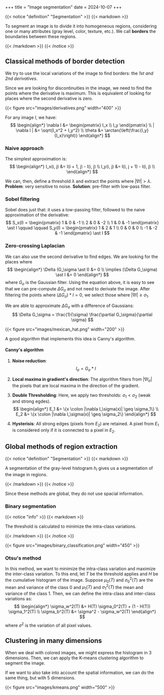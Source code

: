 +++
title = "Image segmentation"
date = 2024-10-07
+++

{{< notice "definition" "Segmentation" >}}
{{< markdown >}}

To segment an image is to divide it into homogeneous regions, considering one or many attributes (gray level, color, texture, etc.).
We call **borders** the boundaries between these regions.

{{< /markdown >}}
{{< /notice >}}

## Classical methods of border detection

We try to use the local variations of the image to find borders: the *1st and 2nd derivatives*.

Since we are looking for discontinuities in the image, we need to find the points where the derivative is maximum.
This is equivalent of looking for places where the second derivative is zero.

{{< figure src="images/derivatives.png" width="400" >}}

For any image $I$, we have:
$$
\begin{align*}
\nabla I &= \begin{pmatrix}
I_x \\
I_y
\end{pmatrix} \\
| \nabla I | &= \sqrt{I_x^2 + I_y^2} \\
\theta &= \arctan{\left(\frac{I_y}{I_x}\right)}
\end{align*}
$$

### Naive approach

The simplest approximation is:
$$
\begin{align*}
I_x(i, j) &= I(i + 1, j) - I(i, j) \\
I_y(i, j) &= I(i, j + 1) - I(i, j) \\
\end{align*}
$$

We can, then, define a threshold $\lambda$ and extract the points where $| \nabla I | > \lambda$.
**Problem**: very sensitive to noise.
**Solution**: pre-filter with low-pass filter.

### Sobel filtering

Sobel does just that: it uses a low-passing filter, followed to the naive approximation of the derivative:
$$
S_x(I) = \begin{pmatrix}
1 & 0 & -1 \\
2 & 0 & -2 \\
1 & 0 & -1
\end{pmatrix} \ast I \qquad \qquad
S_y(I) = \begin{pmatrix}
1 & 2 & 1 \\
0 & 0 & 0 \\
-1 & -2 & -1
\end{pmatrix} \ast I
$$

### Zero-crossing Laplacian

We can also use the second derivative to find edges.
We are looking for the places where
$$
\begin{align*}
\Delta (G_\sigma \ast I) &= 0 \\
\implies (\Delta G_\sigma) \ast I &= 0
\end{align*}
$$
where $G_\sigma$ is the Gaussian filter.
Using the equation above, it is easy to see that we can pre-compute $\Delta G_\sigma$ and not need to derivate the image.
After filtering the points where $(\Delta G_\sigma) \ast I = 0$, we select those where $| \nabla I | \geq \sigma_1$.

We are able to approximate $\Delta G_\sigma$ with a difference of Gaussians:
$$
\Delta G_\sigma = \frac{1}{\sigma} \frac{\partial G_\sigma}{\partial \sigma}
$$

{{< figure src="images/mexican_hat.png" width="200" >}}

A good algorithm that implements this idea is Canny's algorithm.

#### Canny's algorithm

1. **Noise reduction**:
$$
I_\sigma = G_\sigma \ast I
$$

2. **Local maxima in gradient's direction**: The algorithm filters from $| \nabla I_\sigma |$ the pixels that are local maxima in the direction of the gradient.

3. **Double Thresholding**: Here, we apply two thresholds: $\sigma_1 < \sigma_2$ (weak and strong egdes).
$$
\begin{align*}
E_1 &= \{x \colon |\nabla I_\sigma(x)| \geq \sigma_1\} \\
E_2 &= \{x \colon |\nabla I_\sigma(x)| \geq \sigma_2\}
\end{align*}
$$

4. **Hysterisis**: All strong edges (pixels from $E_2$) are retained. A pixel from $E_1$ is considered only if it is connected to a pixel in $E_2$.

## Global methods of region extraction

{{< notice "definition" "Segmentation" >}}
{{< markdown >}}

A segmentation of the gray-level histogram $h_I$ gives us a segmentation of the image in regions.

{{< /markdown >}}
{{< /notice >}}

Since these methods are global, they do not use spacial information.

### Binary segmentation

{{< notice "info" >}}
{{< markdown >}}

The threshold is calculated to minimize the intra-class variations.

{{< /markdown >}}
{{< /notice >}}

{{< figure src="images/binary_classification.png" width="450" >}}

### Otsu's method

In this method, we want to minimize the intra-class variation and maximize the inter-class variation.
To this end, let $T$ be the threshold applies and $H$ be the cumulative histogram of the image.
Suppose $\mu_0(T)$ and $\sigma_0^2(T)$ are the mean and variance of the class 0 and $\mu_1(T)$ and $\sigma_1^2(T)$ the mean and variance of the class 1.
Then, we can define the intra-class and inter-class variations as:
$$
\begin{align*}
\sigma_w^2(T) &= H(T) \sigma_0^2(T) + (1 - H(T)) \sigma_1^2(T) \\
\sigma_b^2(T) &= \sigma^2 - \sigma_w^2(T)
\end{align*}
$$
where $\sigma^2$ is the variation of all pixel values.

## Clustering in many dimensions

When we deal with colored images, we might express the histogram in 3 dimensions.
Then, we can apply the K-means clustering algorithm to segment the image.

If we want to also take into account the spatial information, we can do the same thing, but with 5 dimensions.

{{< figure src="images/kmeans.png" width="500" >}}
